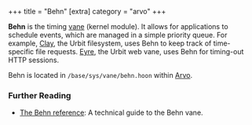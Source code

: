 +++
title = "Behn"
[extra]
category = "arvo"
+++

**Behn** is the timing [vane](/reference/glossary/filesystem) (kernel module).
It allows for applications to schedule events, which are managed in a simple
priority queue. For example, [Clay](/reference/glossary/clay), the Urbit
filesystem, uses Behn to keep track of time-specific file requests.
[Eyre](/reference/glossary/eyre), the Urbit web vane, uses Behn for timing-out
HTTP sessions.

Behn is located in `/base/sys/vane/behn.hoon` within [Arvo](/reference/glossary/arvo).

### Further Reading

- [The Behn reference](/reference/arvo/behn/behn): A technical guide to the Behn vane.
